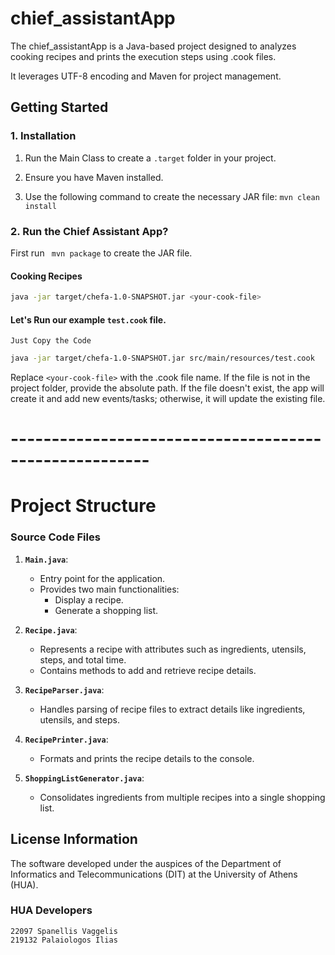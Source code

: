 chief_assistantApp
===========

The chief_assistantApp is a Java-based project designed to analyzes cooking recipes and prints the execution steps using .cook files.

It leverages UTF-8 encoding and Maven for project management.

Getting Started
---------------

### 1. Installation

1.  Run the Main Class to create a `.target` folder in your project.

2.  Ensure you have Maven installed.

3.  Use the following command to create the necessary JAR file: `mvn clean install`


### 2. Run the Chief Assistant App?
First run ` mvn package` to create the JAR file.
#### Cooking Recipes

```bash
java -jar target/chefa-1.0-SNAPSHOT.jar <your-cook-file>
```

#### Let's Run our example `test.cook` file.
`Just Copy the Code`
```bash
java -jar target/chefa-1.0-SNAPSHOT.jar src/main/resources/test.cook
```
Replace `<your-cook-file>` with the .cook file name. If the file is not in the project folder, provide the absolute path. If the file doesn't exist, the app will create it and add new events/tasks; otherwise, it will update the existing file.

# -------------------------------------------------------



# Project Structure

### Source Code Files

1. **`Main.java`**:

    - Entry point for the application.
    - Provides two main functionalities:
        - Display a recipe.
        - Generate a shopping list.

2. **`Recipe.java`**:

    - Represents a recipe with attributes such as ingredients, utensils, steps, and total time.
    - Contains methods to add and retrieve recipe details.

3. **`RecipeParser.java`**:

    - Handles parsing of recipe files to extract details like ingredients, utensils, and steps.

4. **`RecipePrinter.java`**:

    - Formats and prints the recipe details to the console.

5. **`ShoppingListGenerator.java`**:

    - Consolidates ingredients from multiple recipes into a single shopping list.


License Information
-------------------

The software developed under the auspices of the Department of Informatics and Telecommunications (DIT) at the University of Athens (HUA).

### HUA Developers
```
22097 Spanellis Vaggelis
219132 Palaiologos Ilias
```